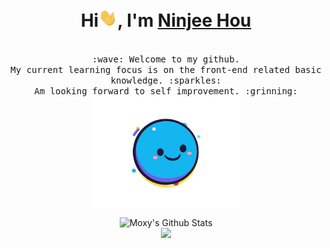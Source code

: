 <h1 align="center">Hi<img src="https://raw.githubusercontent.com/MoxyNJ/MoxyNJ/main/image/Hi.gif" width="30px" />, I'm <a href="#">Ninjee Hou<a></h1>
<p align="center">
  <samp>
    <br>:wave: Welcome to my github.
    <br>My current learning focus is on the front-end related basic knowledge. :sparkles:
    <br>Am looking forward to self improvement. :grinning:
    <br>
    <img src="https://raw.githubusercontent.com/MoxyNJ/MoxyNJ/main/image/happy.gif" width="240px" align="center">
  </samp>
</p>

<div align="center">
  <img src="https://github-readme-stats.vercel.app/api?username=MoxyNJ&show_icons=true&count_private=true&include_all_commits=true&title_color=4169E1&icon_color=0000CD" alt="Moxy's Github Stats" >
  <div></div>
  <img src="https://github-readme-stats.vercel.app/api/top-langs/?username=MoxyNJ&layout=compact&custom_title=I%20use&title_color=4169E1&card_width=445 alt="Top Langs" >
</div>

